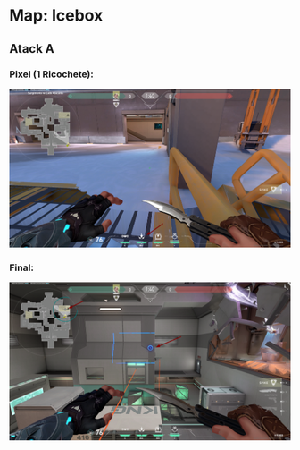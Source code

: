 # Map: Icebox

## Atack A

### Pixel (1 Ricochete):
![](https://github.com/KAUAxiis/Pixels-Vava/blob/main/Sova/Atack%20A%20icebox.png)
### Final:
![](https://github.com/KAUAxiis/Pixels-Vava/blob/main/Sova/Atack%20A%20icebox%202.png)
